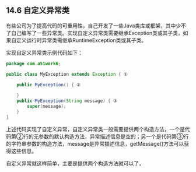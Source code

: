 ## 14.6 自定义异常类

有些公司为了提高代码的可重用性，自己开发了一些Java类库或框架，其中少不了自己编写了一些异常类。实现自定义异常类需要继承Exception类或其子类，如果自定义运行时异常类需继承RuntimeException类或其子类。

实现自定义异常类示例代码如下：

```java
package com.a51work6;

public class MyException extends Exception { ①
    
    public MyException() { ②

    }
    public MyException(String message) { ③
        super(message);
    }
}
```


上述代码实现了自定义异常，自定义异常类一般需要提供两个构造方法，一个是代码第②行的无参数的默认构造方法，异常描述信息是空的；另一个是代码第③行的字符串参数的构造方法，message是异常描述信息，getMessage()方法可以获得这些信息。

自定义异常就这样简单，主要是提供两个构造方法就可以了，